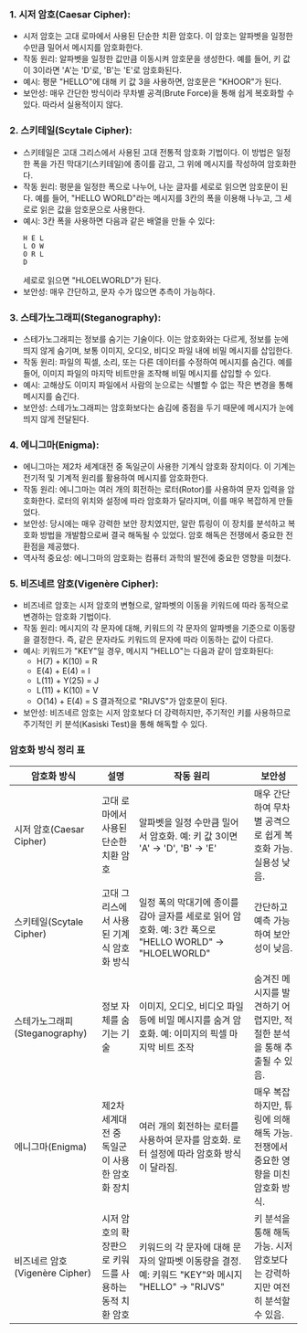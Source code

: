 ### 1. 시저 암호(Caesar Cipher):
- 시저 암호는 고대 로마에서 사용된 단순한 치환 암호다. 이 암호는 알파벳을 일정한 수만큼 밀어서 메시지를 암호화한다.
- 작동 원리: 알파벳을 일정한 값만큼 이동시켜 암호문을 생성한다. 예를 들어, 키 값이 3이라면 'A'는 'D'로, 'B'는 'E'로 암호화된다.
- 예시: 평문 "HELLO"에 대해 키 값 3을 사용하면, 암호문은 "KHOOR"가 된다.
- 보안성: 매우 간단한 방식이라 무차별 공격(Brute Force)을 통해 쉽게 복호화할 수 있다. 따라서 실용적이지 않다.

### 2. 스키테일(Scytale Cipher):
- 스키테일은 고대 그리스에서 사용된 고대 전통적 암호화 기법이다. 이 방법은 일정한 폭을 가진 막대기(스키테일)에 종이를 감고, 그 위에 메시지를 작성하여 암호화한다.
- 작동 원리: 평문을 일정한 폭으로 나누어, 나눈 글자를 세로로 읽으면 암호문이 된다. 예를 들어, "HELLO WORLD"라는 메시지를 3칸의 폭을 이용해 나누고, 그 세로로 읽은 값을 암호문으로 사용한다.
- 예시: 3칸 폭을 사용하면 다음과 같은 배열을 만들 수 있다:
  ```
  H E L
  L O W
  O R L
  D
  ```
  세로로 읽으면 "HLOELWORLD"가 된다.
- 보안성: 매우 간단하고, 문자 수가 많으면 추측이 가능하다.

### 3. 스테가노그래피(Steganography):
- 스테가노그래피는 정보를 숨기는 기술이다. 이는 암호화와는 다르게, 정보를 눈에 띄지 않게 숨기며, 보통 이미지, 오디오, 비디오 파일 내에 비밀 메시지를 삽입한다.
- 작동 원리: 파일의 픽셀, 소리, 또는 다른 데이터를 수정하여 메시지를 숨긴다. 예를 들어, 이미지 파일의 마지막 비트만을 조작해 비밀 메시지를 삽입할 수 있다.
- 예시: 고해상도 이미지 파일에서 사람의 눈으로는 식별할 수 없는 작은 변경을 통해 메시지를 숨긴다.
- 보안성: 스테가노그래피는 암호화보다는 숨김에 중점을 두기 때문에 메시지가 눈에 띄지 않게 전달된다.

### 4. 에니그마(Enigma):
- 에니그마는 제2차 세계대전 중 독일군이 사용한 기계식 암호화 장치이다. 이 기계는 전기적 및 기계적 원리를 활용하여 메시지를 암호화한다.
- 작동 원리: 에니그마는 여러 개의 회전하는 로터(Rotor)를 사용하여 문자 입력을 암호화한다. 로터의 위치와 설정에 따라 암호화가 달라지며, 이를 매우 복잡하게 만들었다.
- 보안성: 당시에는 매우 강력한 보안 장치였지만, 알란 튜링이 이 장치를 분석하고 복호화 방법을 개발함으로써 결국 해독될 수 있었다. 암호 해독은 전쟁에서 중요한 전환점을 제공했다.
- 역사적 중요성: 에니그마의 암호화는 컴퓨터 과학의 발전에 중요한 영향을 미쳤다.

### 5. 비즈네르 암호(Vigenère Cipher):
- 비즈네르 암호는 시저 암호의 변형으로, 알파벳의 이동을 키워드에 따라 동적으로 변경하는 암호화 기법이다.
- 작동 원리: 메시지의 각 문자에 대해, 키워드의 각 문자의 알파벳을 기준으로 이동량을 결정한다. 즉, 같은 문자라도 키워드의 문자에 따라 이동하는 값이 다르다.
- 예시: 키워드가 "KEY"일 경우, 메시지 "HELLO"는 다음과 같이 암호화된다:
  - H(7) + K(10) = R
  - E(4) + E(4) = I
  - L(11) + Y(25) = J
  - L(11) + K(10) = V
  - O(14) + E(4) = S
  결과적으로 "RIJVS"가 암호문이 된다.
- 보안성: 비즈네르 암호는 시저 암호보다 더 강력하지만, 주기적인 키를 사용하므로 주기적인 키 분석(Kasiski Test)을 통해 해독할 수 있다.

### 암호화 방식 정리 표

| 암호화 방식    | 설명                                                                                 | 작동 원리                                                                                                                                                                                                                                      | 보안성                                                                                       |
|--------------------|------------------------------------------------------------------------------------------|--------------------------------------------------------------------------------------------------------------------------------------------------------------------------------------------------------------------------------------------------|------------------------------------------------------------------------------------------------|
| 시저 암호(Caesar Cipher) | 고대 로마에서 사용된 단순한 치환 암호                                                       | 알파벳을 일정 수만큼 밀어서 암호화. 예: 키 값 3이면 'A' → 'D', 'B' → 'E'                                                                                                           | 매우 간단하여 무차별 공격으로 쉽게 복호화 가능. 실용성 낮음.                                      |
| 스키테일(Scytale Cipher) | 고대 그리스에서 사용된 기계식 암호화 방식                                                  | 일정 폭의 막대기에 종이를 감아 글자를 세로로 읽어 암호화. 예: 3칸 폭으로 "HELLO WORLD" → "HLOELWORLD"                                                                                 | 간단하고 예측 가능하여 보안성이 낮음.                                                               |
| 스테가노그래피(Steganography) | 정보 자체를 숨기는 기술                                                                   | 이미지, 오디오, 비디오 파일 등에 비밀 메시지를 숨겨 암호화. 예: 이미지의 픽셀 마지막 비트 조작                                                                                         | 숨겨진 메시지를 발견하기 어렵지만, 적절한 분석을 통해 추출될 수 있음.                             |
| 에니그마(Enigma)       | 제2차 세계대전 중 독일군이 사용한 암호화 장치                                               | 여러 개의 회전하는 로터를 사용하여 문자를 암호화. 로터 설정에 따라 암호화 방식이 달라짐.                                                                                             | 매우 복잡하지만, 튜링에 의해 해독 가능. 전쟁에서 중요한 영향을 미친 암호화 방식.                  |
| 비즈네르 암호(Vigenère Cipher) | 시저 암호의 확장판으로 키워드를 사용하는 동적 치환 암호                                       | 키워드의 각 문자에 대해 문자의 알파벳 이동량을 결정. 예: 키워드 "KEY"와 메시지 "HELLO" → "RIJVS"                                                                                   | 키 분석을 통해 해독 가능. 시저 암호보다는 강력하지만 여전히 분석할 수 있음.                        |

